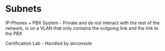 # Subnets

IP-Phones + PBX System - Private and do not interact with the rest of the network, is on a VLAN that only contains the outgoing link and the link to the PBX

Certification Lab - Handled by airconsole

